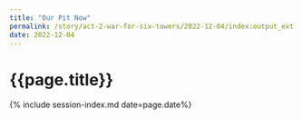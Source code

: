 ```yaml
---
title: "Our Pit Now"
permalink: /story/act-2-war-for-six-towers/2022-12-04/index:output_ext
date: 2022-12-04
---
```


# {{page.title}}

{% include session-index.md date=page.date%}